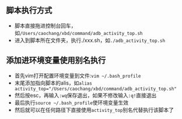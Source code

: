 

## 脚本执行方式
- 脚本直接拖进控制台回车，如`/Users/caochang/xbd/command/adb_activity_top.sh`
- 进入到脚本所在文件夹，执行./xxx.sh，如`./adb_activity_top.sh`

## 添加进环境变量使用别名执行
- 首先vim打开配置环境变量到文件:`vim ~/.bash_profile`
- 末尾添加指向脚本的alis，如`alias activity_top="/Users/caochang/xbd/command/adb_activity_top.sh"`
- 然后按esc，再输入`:wq`保存退出，如果不修改输入`:q!`直接退出
- 最后执行`source ~/.bash_profile`使环境变量生效
- 然后就可以在任何路径下直接使用`activity_top`别名代替执行该脚本了

